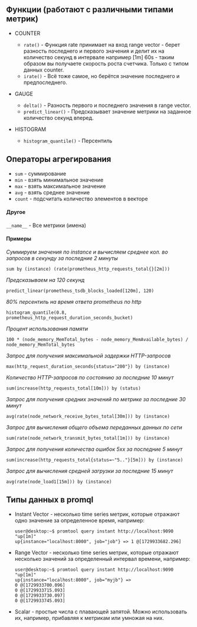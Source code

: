 ## Функции (работают с различными типами метрик)

- COUNTER
  - ```rate()``` - Функция rate принимает на вход range vector - берет разность последнего и первого значения и делит их на количество секунд в интервале например [1m] 60s - таким образом вы получаете скорость роста счетчика. Только с типом данных counter.
  - ```irate()``` - Всё тоже самое, но берётся значение последнего и предпоследнего.
  
- GAUGE
  - ```delta()``` - Разность первого и последнего значения в range vector.
  - ```predict_linear()``` - Предсказывает значение метрики на заданное количество секунд вперед.
  
- HISTOGRAM
  - ```histogram_quantile()``` - Персентиль

## Операторы агрегирования

- ```sum``` - суммирование
- ```min``` - взять минимальное значение
- ```max``` - взять максимальное значение
- ```avg``` - взять среднее значение
- ```count``` - подсчитать количество элементов в векторе

#### Другое

```__name__``` - Все метрики (имена)

#### Примеры
*Суммируем значения по instance и вычисляем среднее кол. во запросов в секунду за последние 2 минуты*
```
sum by (instance) (rate(prometheus_http_requests_total{}[2m]))
```
*Предсказываем на 120 секунд*
```
predict_linear(prometheus_tsdb_blocks_loaded[120m], 120)
```
*80% персентиль на время ответа prometheus по http*
```
histogram_quantile(0.8, prometheus_http_request_duration_seconds_bucket)
```

*Процент использования памяти*

```
100 * (node_memory_MemTotal_bytes - node_memory_MemAvailable_bytes) / node_memory_MemTotal_bytes
```

*Запрос для получения максимальной задержки HTTP-запросов*

```
max(http_request_duration_seconds{status="200"}) by (instance)
```

*Количество HTTP-запросов по состоянию за последние 10 минут*

```
sum(increase(http_requests_total[10m])) by (status)
```

*Запрос для получения средних значений по метрике за последние 30 минут*

```
avg(rate(node_network_receive_bytes_total[30m])) by (instance)
```

*Запрос для вычисления общего объема переданных данных по сети*

```
sum(rate(node_network_transmit_bytes_total[1m])) by (instance)
```

*Запрос для получения количества ошибок 5xx за последние 5 минут*

```
sum(increase(http_requests_total{status=~"5.."}[5m])) by (instance)
```

*Запрос для вычисления средней загрузки за последние 15 минут*

```
avg(rate(node_load1[15m])) by (instance)
```



## Типы данных в promql
- Instant Vector - несколько time series метрик, которые отражают одно значение за определенное время, например:

  ```
  user@desktop:~$ promtool query instant http://localhost:9090 "up[1m]"
  up{instance="localhost:8000", job="job"} => 1 @[1729933682.296]
  ```

- Range Vector - несколько time series метрик, которые отражают несколько значений за определенный интервал времени, например:

  ```
  user@desktop:~$ promtool query instant http://localhost:9090 "up[1m]"
  up{instance="localhost:8000", job="myjb"} =>
  0 @[1729933700.096]
  0 @[1729933715.093]
  0 @[1729933730.097]
  0 @[1729933745.093]
  ```

- Scalar - простые числа с плавающей запятой. Можно использовать их, например, прибавляя к метрикам или умножая на них.

